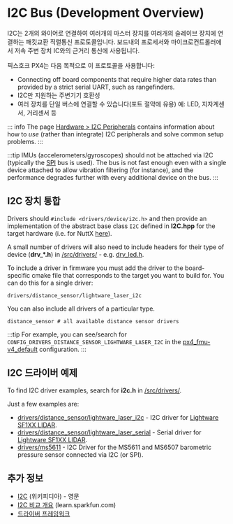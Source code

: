 # I2C Bus (Development Overview)

I2C는 2개의 와이어로 연결하여 여러개의 마스터 장치를 여러개의 슬레이브 장치에 연결하는 패킷교환 직렬통신 프로토콜입니다. 보드내의 프로세서와 마이크로컨트롤러에서 저속 주변 장치 IC와의 근거리 통신에 사용됩니다.

픽스호크 PX4는 다음 목적으로 이 프로토콜을 사용합니다:
* Connecting off board components that require higher data rates than provided by a strict serial UART, such as rangefinders.
* I2C만 지원하는 주변기기 호환성
* 여러 장치를 단일 버스에 연결할 수 있습니다(포트 절약에 유용) 예: LED, 지자계센서, 거리센서 등

::: info The page [Hardware > I2C Peripherals](../sensor_bus/i2c_general.md) contains information about how to _use_ (rather than integrate) I2C peripherals and solve common setup problems.
:::

:::tip IMUs (accelerometers/gyroscopes) should not be attached via I2C (typically the [SPI](https://en.wikipedia.org/wiki/Serial_Peripheral_Interface_Bus) bus is used). The bus is not fast enough even with a single device attached to allow vibration filtering (for instance), and the performance degrades further with every additional device on the bus.
:::

## I2C 장치 통합

Drivers should `#include <drivers/device/i2c.h>` and then provide an implementation of the abstract base class `I2C` defined in **I2C.hpp** for the target hardware (i.e. for NuttX [here](https://github.com/PX4/PX4-Autopilot/blob/main/src/lib/drivers/device/nuttx/I2C.hpp)).

A small number of drivers will also need to include headers for their type of device (**drv_*.h**) in [/src/drivers/](https://github.com/PX4/PX4-Autopilot/tree/main/src/drivers) - e.g. [drv_led.h](https://github.com/PX4/PX4-Autopilot/blob/main/src/drivers/drv_led.h).

To include a driver in firmware you must add the driver to the board-specific cmake file that corresponds to the target you want to build for. You can do this for a single driver:
```
drivers/distance_sensor/lightware_laser_i2c
```

You can also include all drivers of a particular type.
```
distance_sensor # all available distance sensor drivers
```

:::tip
For example, you can see/search for `CONFIG_DRIVERS_DISTANCE_SENSOR_LIGHTWARE_LASER_I2C` in the [px4_fmu-v4_default](https://github.com/PX4/PX4-Autopilot/blob/main/boards/px4/fmu-v4/default.px4board) configuration.
:::

## I2C 드라이버 예제

To find I2C driver examples, search for **i2c.h** in [/src/drivers/](https://github.com/PX4/PX4-Autopilot/tree/main/src/drivers).

Just a few examples are:
* [drivers/distance_sensor/lightware_laser_i2c](https://github.com/PX4/PX4-Autopilot/tree/main/src/drivers/distance_sensor/lightware_laser_i2c) - I2C driver for [Lightware SF1XX LIDAR](../sensor/sfxx_lidar.md).
* [drivers/distance_sensor/lightware_laser_serial](https://github.com/PX4/PX4-Autopilot/tree/main/src/drivers/distance_sensor/lightware_laser_serial) - Serial driver for [Lightware SF1XX LIDAR](../sensor/sfxx_lidar.md).
* [drivers/ms5611](https://github.com/PX4/PX4-Autopilot/tree/main/src/drivers/barometer/ms5611) - I2C Driver for the MS5611 and MS6507 barometric pressure sensor connected via I2C (or SPI).

## 추가 정보

* [I2C](https://en.wikipedia.org/wiki/I%C2%B2C) (위키피디아) - 영문
* [I2C 비교 개요](https://learn.sparkfun.com/tutorials/i2c) (learn.sparkfun.com)
* [드라이버 프레임워크](../middleware/drivers.md)
